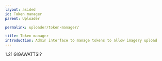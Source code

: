 ```yaml
---
layout: asided
id: Token manager
parent: Uploader

permalink: uploader/token-manager/

title: Token manager
introduction: Admin interface to manage tokens to allow imagery upload.
---
```


1.21 GIGAWATTS!?
